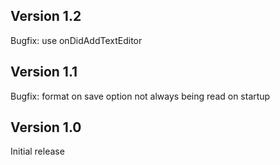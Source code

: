## Version 1.2

Bugfix: use onDidAddTextEditor

## Version 1.1

Bugfix: format on save option not always being read on startup

## Version 1.0

Initial release
